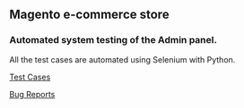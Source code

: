 ## Magento e-commerce store
### Automated system testing of the Admin panel.
All the test cases are automated using Selenium with Python.

<a href="https://docs.google.com/spreadsheets/d/1rYktmbv0PVfKgo6OIZ5HAcvbyDJYR8LlSIJiviXdiNo/edit?usp=sharing">Test Cases</a>

<a href="https://docs.google.com/spreadsheets/d/1t87XYxTIgKq0dx-kvm3OqcoC9yCy9GQx/edit?usp=sharing&ouid=103521901175705908532&rtpof=true&sd=true">Bug Reports</a>
